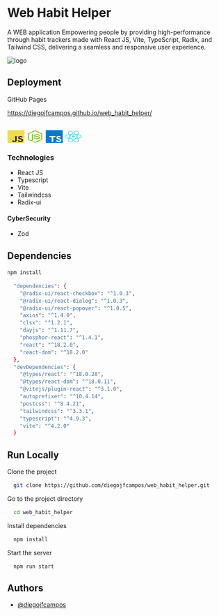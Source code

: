 # Web Habit Helper

A WEB application Empowering people by providing high-performance through habit trackers made with React JS, Vite, TypeScript, Radix, and Tailwind CSS, delivering a seamless and responsive user experience.


![logo](https://github.com/diegojfcampos/web_habit_helper/assets/52011695/23ef210b-d59d-4c1b-b686-2df1c9a0fbaf)


## Deployment

GitHub Pages

  https://diegojfcampos.github.io/web_habit_helper/

<div style="display: inline_block"><br> 
	
  <img align="center" alt="Diego-Python" height="30" width="40" src="https://raw.githubusercontent.com/devicons/devicon/master/icons/javascript/javascript-original.svg">  
  <img align="center" alt="Diego-HTML" height="30" width="40" src="https://raw.githubusercontent.com/devicons/devicon/master/icons/nodejs/nodejs-original.svg">
  <img align="center" alt="Diego-CSS" height="30" width="40" src="https://raw.githubusercontent.com/devicons/devicon/master/icons/typescript/typescript-original.svg"> 
  <img align="center" alt="Diego-CSS" height="30" width="40" src="https://raw.githubusercontent.com/devicons/devicon/master/icons/react/react-original.svg"> 
  
</div>


### Technologies
    
  - React JS
  - Typescript
  - Vite
  - Tailwindcss
  - Radix-ui
 
#### CyberSecurity
  - Zod 
  
## Dependencies
```bash
npm install
```
```bash
  "dependencies": {
    "@radix-ui/react-checkbox": "^1.0.3",
    "@radix-ui/react-dialog": "^1.0.3",
    "@radix-ui/react-popover": "^1.0.5",
    "axios": "^1.4.0",
    "clsx": "^1.2.1",
    "dayjs": "^1.11.7",
    "phosphor-react": "^1.4.1",
    "react": "^18.2.0",
    "react-dom": "^18.2.0"
  },
  "devDependencies": {
    "@types/react": "^18.0.28",
    "@types/react-dom": "^18.0.11",
    "@vitejs/plugin-react": "^3.1.0",
    "autoprefixer": "^10.4.14",
    "postcss": "^8.4.21",
    "tailwindcss": "^3.3.1",
    "typescript": "^4.9.3",
    "vite": "^4.2.0"
  }
```
## Run Locally

Clone the project

```bash
  git clone https://github.com/diegojfcampos/web_habit_helper.git
```

Go to the project directory

```bash
  cd web_habit_helper
```

Install dependencies

```bash
  npm install
```

Start the server

```bash
  npm run start
```
## Authors

- [@diegojfcampos](https://www.github.com/diegojfcampos)





